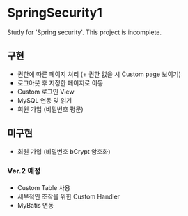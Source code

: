 # SpringSecurity1
 Study for 'Spring security'. This project is incomplete. 

## 구현 ##
* 권한에 따른 페이지 처리 (+ 권한 없을 시 Custom page 보이기)
* 로그아웃 후 지정한 페이지로 이동
* Custom 로그인 View
* MySQL 연동 및 읽기
* 회원 가입 (비밀번호 평문)

## 미구현 ##
* 회원 가입 (비밀번호 bCrypt 암호화)

### Ver.2 예정 ###
* Custom Table 사용
* 세부적인 조작을 위한 Custom Handler
* MyBatis 연동
